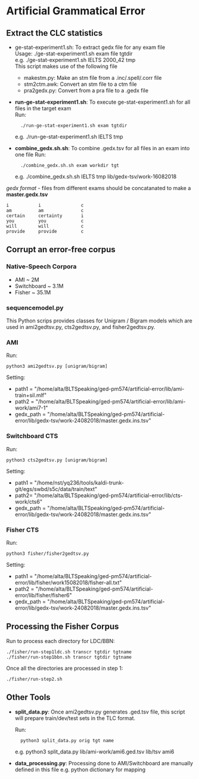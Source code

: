 
Artificial Grammatical Error
=====================================================

Extract the CLC statistics
--------------------------------------
- ge-stat-experiment1.sh: To extract gedx file for any exam file  
Usage: ./ge-stat-experiment1.sh exam file tgtdir  
e.g.	 ./ge-stat-experiment1.sh IELTS 2000_42 tmp  
This script makes use of the following file
	- makestm.py: Make an stm file from a .inc/.spell/.corr file
	- stm2ctm.awk: Convert an stm file to a ctm file
	- pra2gedx.py: Convert from a pra file to a .gedx file

- **run-ge-stat-experiment1.sh**: To execute ge-stat-experiment1.sh for all files in the target exam  
	Run: 
	
		./run-ge-stat-experiment1.sh exam tgtdir 
		 
	e.g. ./run-ge-stat-experiment1.sh IELTS tmp
    
- **combine_gedx.sh.sh**: To combine .gedx.tsv for all files in an exam into one file 
	Run: 
	
		./combine_gedx.sh.sh exam workdir tgt
		 
	e.g. ./combine_gedx.sh.sh IELTS tmp lib/gedx-tsv/work-16082018

*gedx format* - files from different exams should be concatanated to make a **master.gedx.tsv**
	
	i       	i       		c  
	am      	am      		c  
	certain 	certainty 		i
	you     	you     		c
	will    	will    		c
	provide 	provide 		c
	
Corrupt an error-free corpus
--------------------------------------
### Native-Speech Corpora
- AMI	~ 2M
- Switchboard ~ 3.1M
- Fisher ~ 35.1M

### sequencemodel.py
This Python scrips provides classes for Unigram / Bigram models which are used in ami2gedtsv.py, cts2gedtsv.py, and fisher2gedtsv.py.

### AMI
Run:

	python3 ami2gedtsv.py [unigram/bigram]

Setting:

- path1 = "/home/alta/BLTSpeaking/ged-pm574/artificial-error/lib/ami-train+sil.mlf"
- path2 = "/home/alta/BLTSpeaking/ged-pm574/artificial-error/lib/ami-work/ami7-1"
- gedx_path = "/home/alta/BLTSpeaking/ged-pm574/artificial-error/lib/gedx-tsv/work-24082018/master.gedx.ins.tsv"

### Switchboard CTS
Run:

	python3 cts2gedtsv.py [unigram/bigram]

Setting:

- path1 = "/home/nst/yq236/tools/kaldi-trunk-git/egs/swbd/s5c/data/train/text"
- path2= "/home/alta/BLTSpeaking/ged-pm574/artificial-error/lib/cts-work/cts6"
- gedx_path = "/home/alta/BLTSpeaking/ged-pm574/artificial-error/lib/gedx-tsv/work-24082018/master.gedx.ins.tsv"

### Fisher CTS
Run:

	python3 fisher/fisher2gedtsv.py

Setting:

- path1 = "/home/alta/BLTSpeaking/ged-pm574/artificial-error/lib/fisher/work15082018/fisher-all.txt"
- path2 = "/home/alta/BLTSpeaking/ged-pm574/artificial-error/lib/fisher/fisher6"
- gedx_path = "/home/alta/BLTSpeaking/ged-pm574/artificial-error/lib/gedx-tsv/work-24082018/master.gedx.ins.tsv"

Processing the Fisher Corpus
--------------------------------------

Run to process each directory for LDC/BBN:

	./fisher/run-step1ldc.sh transcr tgtdir tgtname
	./fisher/run-step1bbn.sh transcr tgtdir tgtname

Once all the directories are processed in step 1:

	./fisher/run-step2.sh
	
Other Tools
--------------------------------------
- **split_data.py**: Once ami2gedtsv.py generates .ged.tsv file, this script will prepare train/dev/test sets in the TLC format.  
	
	Run:
	 
		python3 split_data.py orig tgt name
		
	e.g. python3 split_data.py lib/ami-work/ami6.ged.tsv lib/tsv ami6
	
- **data_processing.py**: Processing done to AMI/Switchboard are manually defined in this file e.g. python dictionary for mapping

		



